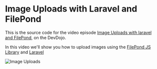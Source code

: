 # Image Uploads with Laravel and FilePond

This is the source code for the video episode [Image Uploads with laravel and FilePond](https://devdojo.com/episode/image-uploads-with-laravel-and-filepond), on the DevDojo.

In this video we'll show you how to upload images using the [FilePond JS Library](https://pqina.nl/filepond/) and [Laravel](https://laravel.com/)

![Image Uploads](https://devdojo.com/media/videos/March2018/f0IIFFhjW4hJKxU5Plr2.jpg)
